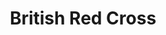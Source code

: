 ---
title: "British Red Cross"
url: /cambridge/british-red-cross-burleigh-street/
shop: Gebrauchtwaren
---